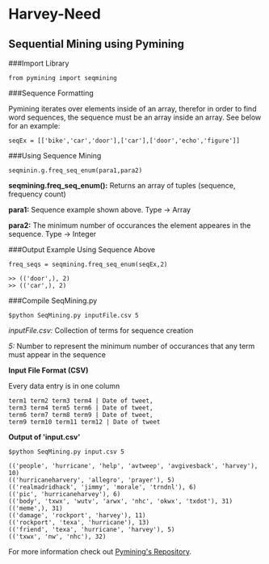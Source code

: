 # Harvey-Need

## Sequential Mining using Pymining

###Import Library

`from pymining import seqmining`

###Sequence Formatting

Pymining iterates over elements inside of an array, therefor in order to find word sequences, the sequence must be an array inside an array. See below for an example:

`seqEx = [['bike','car','door'],['car'],['door','echo','figure']]`

###Using Sequence Mining

`seqminin.g.freq_seq_enum(para1,para2)`

**seqmining.freq_seq_enum():** Returns an array of tuples (sequence, frequency count)

 **para1:** Sequence example shown above. Type -> Array

**para2:** The minimum number of occurances the element appeares in the sequence. Type -> Integer

###Output Example Using Sequence Above

```
freq_seqs = seqmining.freq_seq_enum(seqEx,2)

>> (('door',), 2)
>> (('car',), 2)
```

###Compile SeqMining.py

`$python SeqMining.py inputFile.csv 5`

*inputFile.csv:* Collection of terms for sequence creation

*5:* Number to represent the minimum number of occurances that any term must appear in the sequence

**Input File Format (CSV)**

Every data entry is in one column

```
term1 term2 term3 term4 | Date of tweet,
term3 term4 term5 term6 | Date of tweet,
term6 term7 term8 term9 | Date of tweet,
term9 term10 term11 term12 | Date of tweet
```

**Output of 'input.csv'**

```
$python SeqMining.py input.csv 5

(('people', 'hurricane', 'help', 'avtweep', 'avgivesback', 'harvey'), 10)
(('hurricaneharvery', 'allegro', 'prayer'), 5)
(('realmadridhack', 'jimmy', 'morale', 'trndnl'), 6)
(('pic', 'hurricaneharvey'), 6)
(('body', 'txwx', 'wutv', 'arwx', 'nhc', 'okwx', 'txdot'), 31)
(('meme',), 31)
(('damage', 'rockport', 'harvey'), 11)
(('rockport', 'texa', 'hurricane'), 13)
(('friend', 'texa', 'hurricane', 'harvey'), 5)
(('txwx', 'nw', 'nhc'), 32)
```



For more information check out [Pymining's Repository](https://github.com/bartdag/pymining).